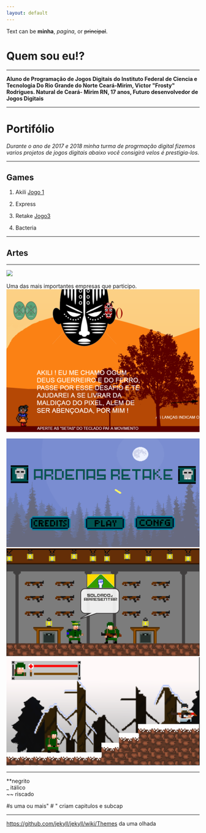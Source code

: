 ```yaml
---
layout: default
---  
```

Text can be **minha**, _pagina_, or ~~principal~~.
# **Quem sou eu!?**  
* * *
**Aluno de Programação de Jogos Digitais do Instituto Federal de Ciencia e Tecnologia Do Rio Grande do Norte Ceará-Mirim, Victor "Frosty" Rodrigues. Natural de Ceará- Mirim RN, 17 anos, Futuro desenvolvedor de Jogos Digitais**   
* * * 
# Portifólio 
  _Durante o ano de 2017 e 2018 minha turma de progrmação digital fizemos varios projetos de jogos digitais abaixo você consigirá velos é prestigia-los._
* * *  
## Games  
1. Akili [Jogo 1](https://elielton90.github.io/Akili/)  

2. Express  

3. Retake [Jogo3](https://jldifrn.github.io/ArdenasRetake/)    

4. Bacteria
* * *  
## Artes  

* * *   
![](https://orig00.deviantart.net/cc86/f/2015/014/9/e/m4a4_asiimov___pixel_art_by_stephenmdw-d8dy367.png)    

Uma das mais importantes empresas que participo.
![](Telajogo1.png)    

![](Telajogo2.png)  
![](Telajogo3.png)   
![](Telajogo4.png)


* * *  
**negrito  
_ itálico  
~~ riscado  

#s uma ou mais" # " criam capitulos e subcap

* * *  
https://github.com/jekyll/jekyll/wiki/Themes da uma olhada



